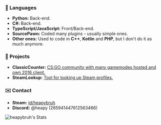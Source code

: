 ### 🤖 Languages
- **Python:** Back-end.
- **C#:** Back-end.
- **TypeScript/JavaScript:** Front/Back-end.
- **SourcePawn:** Coded many plugins - usually simple ones.
- **Other ones:** Used to code in **C++**, **Kotlin** and **PHP**, but I don't do it as much anymore.

### 📓 Projects
- **ClassicCounter:** [CS:GO community with many gamemodes hosted and own 2016 client.](https://flashboost.ru)
- **SteamLookup:** [Tool for looking up Steam profiles.](https://heapy.xyz)

### ✉️ Contact
- **Steam:** [id/heapybruh](https://steamcommunity.com/id/heapybruh)
- **Discord:** @heapy (265941447612563466)

![heapybruh's Stats](https://github-readme-stats.vercel.app/api?username=heapybruh&theme=dark&show_icons=true&hide_border=true&count_private=true)
